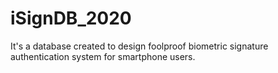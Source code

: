 # iSignDB_2020
It's a database created to design foolproof biometric signature authentication system for smartphone users.
